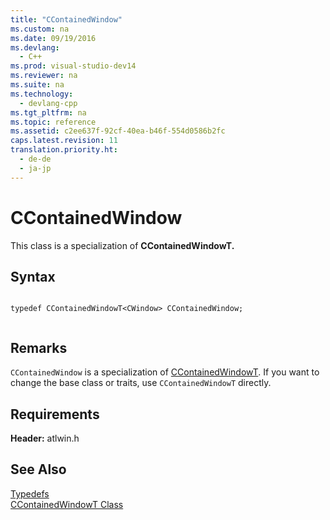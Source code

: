 ```yaml
---
title: "CContainedWindow"
ms.custom: na
ms.date: 09/19/2016
ms.devlang: 
  - C++
ms.prod: visual-studio-dev14
ms.reviewer: na
ms.suite: na
ms.technology: 
  - devlang-cpp
ms.tgt_pltfrm: na
ms.topic: reference
ms.assetid: c2ee637f-92cf-40ea-b46f-554d0586b2fc
caps.latest.revision: 11
translation.priority.ht: 
  - de-de
  - ja-jp
---
```

# CContainedWindow
This class is a specialization of **CContainedWindowT.**  
  
## Syntax  
  
```  
  
typedef CContainedWindowT<CWindow> CContainedWindow;  
  
```  
  
## Remarks  
 `CContainedWindow` is a specialization of [CContainedWindowT](../vs140/CContainedWindowT-Class.md). If you want to change the base class or traits, use `CContainedWindowT` directly.  
  
## Requirements  
 **Header:** atlwin.h  
  
## See Also  
 [Typedefs](../vs140/ATL-Typedefs.md)   
 [CContainedWindowT Class](../vs140/CContainedWindowT-Class.md)